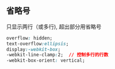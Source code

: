 ## 省略号

只显示两行（或多行), 超出部分用省略号


```css
overflow: hidden;
text-overflow:ellipsis;
display:-webkit-box;
-webkit-line-clamp:2;  // 控制多行的行数
-webkit-box-orient: vertical;
```
